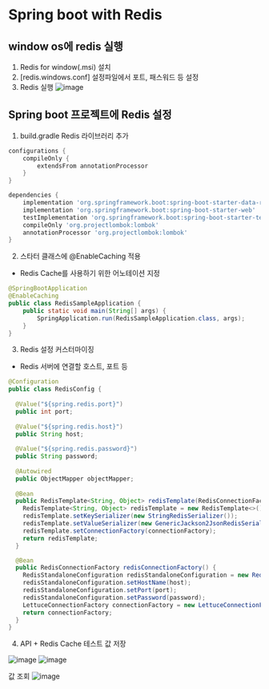 # Spring boot with Redis
## window os에 redis 실행
1. Redis for window(.msi) 설치
2. [redis.windows.conf] 설정파일에서 포트, 패스워드 등 설정
3. Redis 실행
![image](https://user-images.githubusercontent.com/101205543/200497773-2f3960ad-84a7-4aaa-8044-0e4d4f7b4bda.png)

## Spring boot 프로젝트에 Redis 설정
1. build.gradle Redis 라이브러리 추가
```groovy
configurations {
	compileOnly {
		extendsFrom annotationProcessor
	}
}

dependencies {
	implementation 'org.springframework.boot:spring-boot-starter-data-redis'
	implementation 'org.springframework.boot:spring-boot-starter-web'
	testImplementation 'org.springframework.boot:spring-boot-starter-test'
	compileOnly 'org.projectlombok:lombok'
    annotationProcessor 'org.projectlombok:lombok'
}
```
2. 스타터 클래스에 @EnableCaching 적용
- Redis Cache를 사용하기 위한 어노테이션 지정
```java
@SpringBootApplication
@EnableCaching
public class RedisSampleApplication {
	public static void main(String[] args) {
		SpringApplication.run(RedisSampleApplication.class, args);
	}
}
```

3. Redis 설정 커스터마이징
- Redis 서버에 연결할 호스트, 포트 등 
```java
@Configuration
public class RedisConfig {
  
  @Value("${spring.redis.port}")
  public int port;
  
  @Value("${spring.redis.host}")
  public String host;
  
  @Value("${spring.redis.password}")
  public String password;
  
  @Autowired
  public ObjectMapper objectMapper;
  
  @Bean
  public RedisTemplate<String, Object> redisTemplate(RedisConnectionFactory connectionFactory) {
    RedisTemplate<String, Object> redisTemplate = new RedisTemplate<>();
    redisTemplate.setKeySerializer(new StringRedisSerializer());
    redisTemplate.setValueSerializer(new GenericJackson2JsonRedisSerializer());
    redisTemplate.setConnectionFactory(connectionFactory);
    return redisTemplate;
  }

  @Bean
  public RedisConnectionFactory redisConnectionFactory() {
    RedisStandaloneConfiguration redisStandaloneConfiguration = new RedisStandaloneConfiguration();
    redisStandaloneConfiguration.setHostName(host);
    redisStandaloneConfiguration.setPort(port);
    redisStandaloneConfiguration.setPassword(password);
    LettuceConnectionFactory connectionFactory = new LettuceConnectionFactory(redisStandaloneConfiguration);
    return connectionFactory;
  }
}
```

4. API + Redis Cache 테스트
값 저장

![image](https://user-images.githubusercontent.com/101205543/200498273-2efe594a-5535-4d38-b1cb-a96a83a3cc2c.png)
![image](https://user-images.githubusercontent.com/101205543/200498121-8ad08005-a508-4cca-b5bd-dfbeb9715c07.png)

값 조회
![image](https://user-images.githubusercontent.com/101205543/200497990-287aacf8-0996-420b-8bf5-6b27bf1e733d.png)

